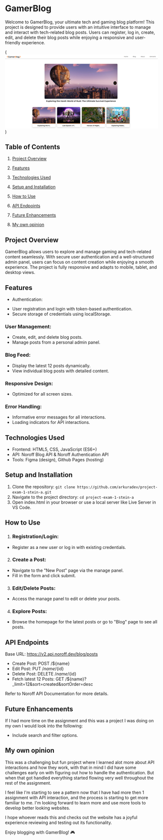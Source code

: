 # GamerBlog

Welcome to GamerBlog, your ultimate tech and gaming blog platform! This project is designed to provide users with an intuitive interface to manage and interact with tech-related blog posts. Users can register, log in, create, edit, and delete their blog posts while enjoying a responsive and user-friendly experience.

(![Gamerblog Screenshot](image.png))

## Table of Contents

1. [Project Overview](#project-overview)

2. [Features](#features)

3. [Technologies Used](#technologies-used)

4. [Setup and Installation](#setup-and-installation)

5. [How to Use](#how-to-use)

6. [API Endpoints](#api-endpoints)

7. [Future Enhancements](#future-enhancements)

8. [My own opinion](#my-own-opinion)

## Project Overview

GamerBlog allows users to explore and manage gaming and tech-related content seamlessly. With secure user authentication and a well-structured admin panel, users can focus on content creation while enjoying a smooth experience. The project is fully responsive and adapts to mobile, tablet, and desktop views.

## Features

- Authentication:

* User registration and login with token-based authentication.
* Secure storage of credentials using localStorage.

### User Management:

- Create, edit, and delete blog posts.
- Manage posts from a personal admin panel.

### Blog Feed:

- Display the latest 12 posts dynamically.
- View individual blog posts with detailed content.

### Responsive Design:

- Optimized for all screen sizes.

### Error Handling:

- Informative error messages for all interactions.
- Loading indicators for API interactions.

## Technologies Used

- Frontend: HTML5, CSS, JavaScript (ES6+)
- API: Noroff Blog API & Noroff Authentication API
- Tools: Figma (design), Github Pages (hosting)

## Setup and Installation

1. Clone the repository:
   `git clone https://github.com/arkuradev/project-exam-1-stein-a.git`
2. Navigate to the project directory:
   `cd project-exam-1-stein-a`
3. Open index.html in your browser or use a local server like Live Server in VS Code.

## How to Use

1. ### Registration/Login:

- Register as a new user or log in with existing credentials.

2. ### Create a Post:

- Navigate to the "New Post" page via the manage panel.
- Fill in the form and click submit.

3. ### Edit/Delete Posts:

- Access the manage panel to edit or delete your posts.

4. ### Explore Posts:

- Browse the homepage for the latest posts or go to "Blog" page to see all posts.

## API Endpoints

Base URL: https://v2.api.noroff.dev/blog/posts

- Create Post: POST /${name}
- Edit Post: PUT /${name}/${id}
- Delete Post: DELETE /${name}/${id}
- Fetch latest 12 Posts: GET /${name}?\_limit=12&sort=created&sortOrder=desc

Refer to Noroff API Documentation for more details.

## Future Enhancements

If I had more time on the assignment and this was a project I was doing on my own I would look into the following:

- Include search and filter options.

## My own opinion

This was a challenging but fun project where I learned alot more about API interactions and how they work,
with that in mind I did have some challenges early on with figuring out how to handle the authentication.
But when that got handled everything started flowing very well throughout the rest of the assignment.

I feel like I'm starting to see a pattern now that I have had more then 1 assignment with API interaction, and the process is starting to get more familiar to me.
I'm looking forward to learn more and use more tools to develop better looking websites.

I hope whoever reads this and checks out the website has a joyful experience reviewing and testing out its
functionality.

Enjoy blogging with GamerBlog! 🎮
